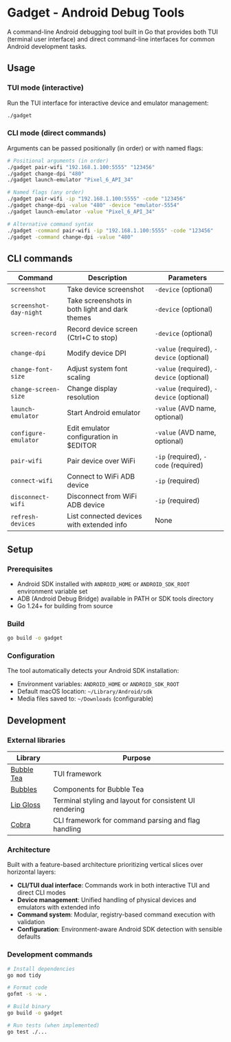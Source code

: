 # Gadget - Android Debug Tools

A command-line Android debugging tool built in Go that provides both TUI (terminal user interface) and direct command-line interfaces for common Android development tasks.

## Usage

### TUI mode (interactive)

Run the TUI interface for interactive device and emulator management:

```bash
./gadget
```

### CLI mode (direct commands)

Arguments can be passed positionally (in order) or with named flags:

```bash
# Positional arguments (in order)
./gadget pair-wifi "192.168.1.100:5555" "123456"
./gadget change-dpi "480"
./gadget launch-emulator "Pixel_6_API_34"

# Named flags (any order)
./gadget pair-wifi -ip "192.168.1.100:5555" -code "123456"
./gadget change-dpi -value "480" -device "emulator-5554"
./gadget launch-emulator -value "Pixel_6_API_34"

# Alternative command syntax
./gadget -command pair-wifi -ip "192.168.1.100:5555" -code "123456"
./gadget -command change-dpi -value "480"
```

## CLI commands

| Command | Description | Parameters |
|---------|-------------|------------|
| `screenshot` | Take device screenshot | `-device` (optional) |
| `screenshot-day-night` | Take screenshots in both light and dark themes | `-device` (optional) |
| `screen-record` | Record device screen (Ctrl+C to stop) | `-device` (optional) |
| `change-dpi` | Modify device DPI | `-value` (required), `-device` (optional) |
| `change-font-size` | Adjust system font scaling | `-value` (required), `-device` (optional) |
| `change-screen-size` | Change display resolution | `-value` (required), `-device` (optional) |
| `launch-emulator` | Start Android emulator | `-value` (AVD name, optional) |
| `configure-emulator` | Edit emulator configuration in $EDITOR | `-value` (AVD name, optional) |
| `pair-wifi` | Pair device over WiFi | `-ip` (required), `-code` (required) |
| `connect-wifi` | Connect to WiFi ADB device | `-ip` (required) |
| `disconnect-wifi` | Disconnect from WiFi ADB device | `-ip` (required) |
| `refresh-devices` | List connected devices with extended info | None |

## Setup

### Prerequisites

- Android SDK installed with `ANDROID_HOME` or `ANDROID_SDK_ROOT` environment variable set
- ADB (Android Debug Bridge) available in PATH or SDK tools directory
- Go 1.24+ for building from source

### Build

```bash
go build -o gadget
```

### Configuration

The tool automatically detects your Android SDK installation:
- Environment variables: `ANDROID_HOME` or `ANDROID_SDK_ROOT`
- Default macOS location: `~/Library/Android/sdk`
- Media files saved to: `~/Downloads` (configurable)

## Development

### External libraries

| Library | Purpose |
|---------|---------|
| [Bubble Tea](https://github.com/charmbracelet/bubbletea) | TUI framework |
| [Bubbles](https://github.com/charmbracelet/bubbles) | Components for Bubble Tea |
| [Lip Gloss](https://github.com/charmbracelet/lipgloss) | Terminal styling and layout for consistent UI rendering |
| [Cobra](https://github.com/spf13/cobra) | CLI framework for command parsing and flag handling |

### Architecture

Built with a feature-based architecture prioritizing vertical slices over horizontal layers:

- **CLI/TUI dual interface**: Commands work in both interactive TUI and direct CLI modes
- **Device management**: Unified handling of physical devices and emulators with extended info
- **Command system**: Modular, registry-based command execution with validation
- **Configuration**: Environment-aware Android SDK detection with sensible defaults

### Development commands

```bash
# Install dependencies
go mod tidy

# Format code
gofmt -s -w .

# Build binary
go build -o gadget

# Run tests (when implemented)
go test ./...
```
